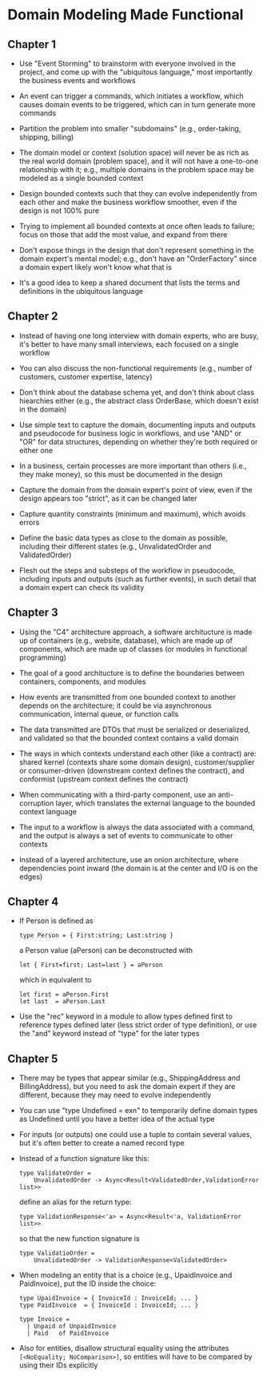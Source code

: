 # Domain Modeling Made Functional

## Chapter 1

* Use "Event Storming" to brainstorm with everyone involved in the project,
  and come up with the "ubiquitous language," most importantly
  the business events and workflows

* An event can trigger a commands, which initiates a workflow,
  which causes domain events to be triggered, which can in turn
  generate more commands

* Partition the problem into smaller "subdomains" (e.g., order-taking,
  shipping, billing)

* The domain model or context (solution space) will never be as rich
  as the real world domain (problem space), and it will not
  have a one-to-one relationship with it; e.g., multiple domains
  in the problem space may be modeled as a single bounded context

* Design bounded contexts such that they can evolve independently
  from each other and make the business workflow smoother,
  even if the design is not 100% pure

* Trying to implement all bounded contexts at once often leads to failure;
  focus on those that add the most value, and expand from there

* Don't expose things in the design that don't represent something
  in the domain expert's mental model; e.g., don't have an "OrderFactory"
  since a domain expert likely won't know what that is

* It's a good idea to keep a shared document that lists the terms
  and definitions in the ubiquitous language

## Chapter 2

* Instead of having one long interview with domain experts, who are busy,
  it's better to have many small interviews, each focused on a single workflow

* You can also discuss the non-functional requirements
  (e.g., number of customers, customer expertise, latency)

* Don't think about the database schema yet, and don't think about
  class hiearchies either (e.g., the abstract class OrderBase,
  which doesn't exist in the domain)

* Use simple text to capture the domain, documenting inputs and outputs
  and pseudocode for business logic in workflows,
  and use "AND" or "OR" for data structures,
  depending on whether they're both required or either one

* In a business, certain processes are more important than others
  (i.e., they make money), so this must be documented in the design

* Capture the domain from the domain expert's point of view,
  even if the design appears too "strict", as it can be changed later

* Capture quantity constraints (minimum and maximum), which avoids errors

* Define the basic data types as close to the domain as possible,
  including their different states (e.g., UnvalidatedOrder and ValidatedOrder)

* Flesh out the steps and substeps of the workflow in pseudocode,
  including inputs and outputs (such as further events),
  in such detail that a domain expert can check its validity

## Chapter 3

* Using the "C4" architecture approach, a software architucture
  is made up of containers (e.g., website, database),
  which are made up of components, which are made up of classes
  (or modules in functional programming)

* The goal of a good architucture is to define the boundaries
  between containers, components, and modules

* How events are transmitted from one bounded context to another
  depends on the architecture; it could be via asynchronous communication,
  internal queue, or function calls

* The data transmitted are DTOs that must be serialized or deserialized,
  and validated so that the bounded context contains a valid domain

* The ways in which contexts understand each other (like a contract) are:
  shared kernel (contexts share some domain design), customer/supplier or
  consumer-driven (downstream context defines the contract),
  and conformist (upstream context defines the contract)

* When communicating with a third-party component, use an anti-corruption layer,
  which translates the external language to the bounded context language

* The input to a workflow is always the data associated with a command,
  and the output is always a set of events to communicate to other contexts

* Instead of a layered architecture, use an onion architecture,
  where dependencies point inward (the domain is at the center
  and I/O is on the edges)

## Chapter 4

* If Person is defined as

      type Person = { First:string; Last:string }

  a Person value (aPerson) can be deconstructed with

      let { First=first; Last=last } = aPerson

  which in equivalent to

      let first = aPerson.First
      let last  = aPerson.Last

* Use the "rec" keyword in a module to allow types defined first
  to reference types defined later (less strict order of type definition),
  or use the "and" keyword instead of "type" for the later types

## Chapter 5

* There may be types that appear similar (e.g., ShippingAddress and
  BillingAddress), but you need to ask the domain expert if they are different,
  because they may need to evolve independently

* You can use "type Undefined = exn" to temporarily define domain types
  as Undefined until you have a better idea of the actual type

* For inputs (or outputs) one could use a tuple to contain several values,
  but it's often better to create a named record type

* Instead of a function signature like this:

      type ValidateOrder =
          UnvalidatedOrder -> Async<Result<ValidatedOrder,ValidationError list>>

  define an alias for the return type:

      type ValidationResponse<'a> = Async<Result<'a, ValidationError list>>

  so that the new function signature is

      type ValidatioOrder =
          UnvalidatedOrder -> ValidationResponse<ValidatedOrder>

* When modeling an entity that is a choice (e.g., UpaidInvoice and PaidInvoice),
  put the ID inside the choice:

      type UpaidInvoice = { InvoiceId : InvoiceId; ... }
      type PaidInvoice  = { InvoiceId : InvoiceId; ... }

      type Invoice =
        | Unpaid of UnpaidInvoice
        | Paid   of PaidInvoice

* Also for entities, disallow structural equality using the attributes
  ``[<NoEquality; NoComparison>]``, so entities will have to be compared
  by using their IDs explicitly
